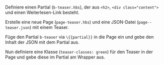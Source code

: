 Definiere einen Partial (`b-teaser.hbs`), der aus `<h2>`, `<div class="content">` und einen Weiterlesen-Link besteht.

Erstelle eine neue Page (`page-teaser.hbs`) und eine JSON-Datei (`page--teaser.json`) mit einem Teaser.

Füge den Partial `b-teaser` via `\{{partial}}` in die Page ein und gebe den Inhalt der JSON mit dem Partial aus.

Nun definiere eine Klasse (`teaser-classes: green`) für den Teaser in der Page und gebe diese im Partial am Wrapper aus. 
